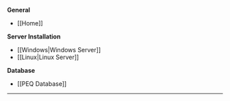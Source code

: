 **General**
* [[Home]]

**Server Installation**
* [[Windows|Windows Server]]
* [[Linux|Linux Server]]

**Database**
* [[PEQ Database]]

---
